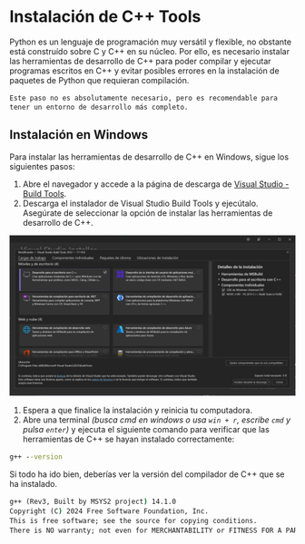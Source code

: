 # Instalación de C++ Tools

Python es un lenguaje de programación muy versátil y flexible, no obstante está construído sobre C y C++ en su núcleo. Por ello, es necesario instalar las herramientas de desarrollo de C++ para poder compilar y ejecutar programas escritos en C++ y evitar posibles errores en la instalación de paquetes de Python que requieran compilación.

```{note}
Este paso no es absolutamente necesario, pero es recomendable para tener un entorno de desarrollo más completo.
```

## Instalación en Windows

Para instalar las herramientas de desarrollo de C++ en Windows, sigue los siguientes pasos:

1. Abre el navegador y accede a la página de descarga de [Visual Studio - Build Tools](https://visualstudio.microsoft.com/downloads/?q=build+tools).
2. Descarga el instalador de Visual Studio Build Tools y ejecútalo. Asegúrate de seleccionar la opción de instalar las herramientas de desarrollo de C++.

<img src="../../_static/images/tema_01/cpp_tools_install.png"/>

1. Espera a que finalice la instalación y reinicia tu computadora.
2. Abre una terminal *(busca cmd en windows o usa `win + r`, escribe `cmd` y pulsa `enter`)* y ejecuta el siguiente comando para verificar que las herramientas de C++ se hayan instalado correctamente:

```cmd
g++ --version
```

Si todo ha ido bien, deberías ver la versión del compilador de C++ que se ha instalado.

<!-- Código que no es copiable -->
```cmd
g++ (Rev3, Built by MSYS2 project) 14.1.0
Copyright (C) 2024 Free Software Foundation, Inc.
This is free software; see the source for copying conditions.
There is NO warranty; not even for MERCHANTABILITY or FITNESS FOR A PARTICULAR PURPOSE.
```
